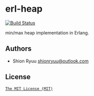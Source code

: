 # erl-heap

[![Build Status](https://secure.travis-ci.org/ShionRyuu/erl-heap.png?branch=master)](https://travis-ci.org/ShionRyuu/erl-heap)

min/max heap implementation in Erlang.

## Authors

- Shion Ryuu <shionryuu@outlook.com>

## License

[`The MIT License (MIT)`](http://shionryuu.mit-license.org/)